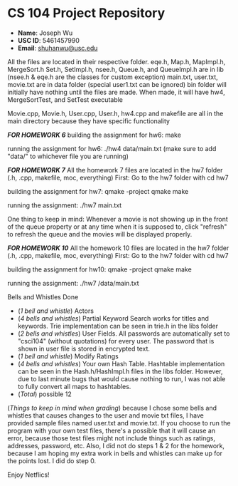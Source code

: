 # CS 104 Project Repository

- **Name**: Joseph Wu
- **USC ID**: 5461457990
- **Email**: shuhanwu@usc.edu

All the files are located in their respective folder. 
eqe.h, Map.h, MapImpl.h, MergeSort.h Set.h, SetImpl.h, nsee.h, Queue.h, and QueueImpl.h are in lib (nsee.h & eqe.h are the classes for custom exception)
main.txt, user.txt, movie.txt are in data folder (special user1.txt can be ignored)
bin folder will initially have nothing until the files are made. When made, it will have hw4, MergeSortTest, and SetTest executable

Movie.cpp, Movie.h, User.cpp, User.h, hw4.cpp and makefile are all in the main directory because they have specific functionality


***FOR HOMEWORK 6***
building the assignment for hw6:
make

running the assignment for hw6:
./hw4 data/main.txt (make sure to add "data/" to whichever file you are running)


***FOR HOMEWORK 7***
All the homework 7 files are located in the hw7 folder (.h, .cpp, makefile, moc, everything)
First: Go to the hw7 folder with cd hw7

building the assignment for hw7:
qmake -project
qmake
make

running the assignment:
./hw7 main.txt

One thing to keep in mind: Whenever a movie is not showing up in the front of the queue property or at any time when it is supposed to, click "refresh" to refresh the queue and the movies will be displayed properly. 


***FOR HOMEWORK 10***
All the homework 10 files are located in the hw7 folder (.h, .cpp, makefile, moc, everything)
First: Go to the hw7 folder with cd hw7

building the assignment for hw10:
qmake -project
qmake
make

running the assignment:
./hw7 /data/main.txt

Bells and Whistles Done 
 - (*1 bell and whistle*) Actors
 - (*4 bells and whistles*) Partial Keyword Search works for titles and keywords. Trie implementation can be seen in trie.h in the libs folder
 - (*2 bells and whistles*) User Fields. All passwords are automatically set to "csci104" (without quotations) for every user. The password that is shown in user file is stored in encrypted text. 
 - (*1 bell and whistle*) Modify Ratings
 - (*4 bells and whistles*) Your own Hash Table. Hashtable implementation can be seen in the Hash.h/HashImpl.h files in the libs folder. However, due to last minute bugs that would cause nothing to run, I was not able to fully convert all maps to hashtables. 
 - (*Total*) possible 12

(*Things to keep in mind when grading*) because I chose some bells and whistles that causes changes to the user and movie txt files, I have provided sample files named user.txt and movie.txt. If you choose to run the program with your own test files, there's a possible that it will cause an error, because those test files might not include things such as ratings, addresses, password, etc. Also, I did not do steps 1 & 2 for the homework, because I am hoping my extra work in bells and whistles can make up for the points lost. I did do step 0. 


Enjoy Netflics!

